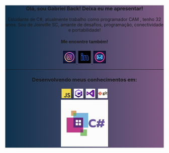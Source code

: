 <div style="text-align:center; background: linear-gradient(to right, #0D324D , #7F5A83);">
<h3>Olá, sou Gabriel Back! Deixa eu me apresentar!</h3>

<p>Estudante de C#, atualmente trabalho como programador CAM , tenho 32 anos. Sou de Joinville SC, amante de desafios, programação, conectividade e portabilidade!</p>
<h4>Me encontre também!</h4>
<a href="https://www.instagram.com/gabrielluizback1006/">
<img src="img/insta.jpg" width="40px" style="padding: 2px">
</a>
<a href="https://www.linkedin.com/in/gabrielluizback/">
<img src="img/in.jpg" width="40px" style="padding: 2px">
</a>
<a href="mailto:gabrielluiz-back@hotmail.com">
<img src="img/mail.jpg" width="40px"style="padding: 2px">
</a>

<hr>

### Desenvolvendo meus conhecimentos em:
<img src="img/js.png" width= "30px" height= "30px" style="padding: 2px" >|<img src="img/cSharp.jpg" width= "30px" height= "30px" style="padding:2px">|<img src="img/vs.png" width= "30px" height= "30px" style="padding:2px">|<img src="img/git.png" width= "30px" height= "30px" style="padding:2px">
<br>
<img src="img/cSharp.gif" width=150px>
</div>